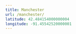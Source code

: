 ```yaml
---
title: Manchester
url: /manchester/
latitude: 42.484154000000004
longitude: -91.45542520000001
---
```

